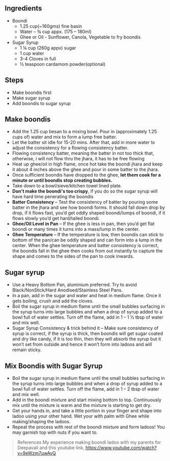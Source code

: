 ## Ingredients
* Boondi
  * 1.25 cup(~160gms) fine basin
  * Water – ¾ cup appx. (175 – 180ml)
  * Ghee or Oil - Sunflower, Canola, Vegetable to fry boondis
* Sugar Syrup
  * 1 ¼ cup (260g appx) sugar
  * 1 cup water
  * 3-4 Cloves in full
  * ½ teaspoon cardamom powder(optional)
  
## Steps
* Make boondis first
* Make sugar syrup
* Add boondis to sugar syrup

## Make boondis
* Add the 1.25 cup besan to a mixing bowl. Pour in (approximately 1.25 cups of) water and mix to form a lump free batter.
* Let the batter sit idle for 15-20 mins. After that, add in more water to adjust the consistency for a flowing consistency batter.
* Flowing consistency batter, meaning the batter in not too thick that, otherwise, i will not flow thru the jhara, it has to be free flowing
* Heat up ghee/oil in high flame, once hot take the boondi jhara and keep it about 4 inches above the ghee and pour in some batter to the jhara.
* Once sufficient boondis have dropped to the ghee, **let them cook for a minute or until boondis stop creating bubbles.**
* Take down to a bowl/sieve/kitchen towel lined plate.
* **Don't make the boondi's too crispy**, if you do so the sugar syrup will have hard time penerating the boondis
* **Batter Consistency** – Test the consistency of batter by pouring some batter in the jhara and see how boondi forms. It
  should fall down drop by drop, if it flows fast, you’d get oddly shaped boondi/lumps of boondi, if it flows slowly
  you’d get hard/tailed boondi.
* **Ghee/Oil Level in Pan** – If the ghee is less in pan, then you’d get flat boondi or many times it turns into a mass/lump in the center.
* **Ghee Temperature** – If the temperature is low, then boondis can stick to bottom of the pan/can be oddly shaped and can
  form into a lump in the center. When the ghee temperature and batter consistency is correct, the boondis fall in the
  ghee then cooks from out instantly to capture the shape and comes to the sides of the pan to cook inwards.

## Sugar syrup
* Use a Heavy Bottom Pan, aluminium preferred. Try to avoid Black/NonStick/Hard Anodised/Stainless Steel Pans.
* In a pan, add in the sugar and water and heat in medium flame. Once it gets boiling, crush and add the cloves.
* Boil the sugar syrup in medium flame until the small bubbles surfacing in the syrup turns into large bubbles and when
  a drop of syrup added to a bowl full of water settles. Turn off the flame, add in 1 – 1 ½ tbsp of water and mix well.
* Sugar Syrup Consistency & trick behind it – Make sure consistency of syrup is correct, if the syrup is thick, then
  boondis will get sugar coated and dry like candy, if it is too thin, then they will absorb the syrup but it won’t set
  from outside and hence it won’t form into ladoos and will remain sticky.

## Mix Boondis with Sugar Syrup
* Boil the sugar syrup in medium flame until the small bubbles surfacing in the syrup turns into large bubbles and when
  a drop of syrup added to a bowl full of water settles. Turn off the flame, add in 1 – 2 tbsp of water and mix well.
* Add in the boondi mixture and start mixing bottom to top. Continuously mix until the mixture is warm and the mixture
  is starting to get dry.
* Get your hands in, and take a little portion in your finger and shape into ladoo using your other hand. Wet your with palm with Ghee while making/shaping the ladoos.
* Repeat the process with rest of the boondi mixture and form ladoos! You may garnish top with nuts if you want to.

> References
> My experience making boondi ladoo with my parents for Deepavali
> and this youtube link, https://www.youtube.com/watch?v=9eWzm7uwAyQ